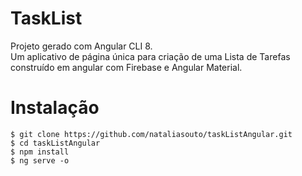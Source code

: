 # TaskList

Projeto gerado com Angular CLI 8. <br>
Um aplicativo de página única para criação de uma Lista de Tarefas construído em angular com Firebase e Angular Material.

# Instalação

```
$ git clone https://github.com/nataliasouto/taskListAngular.git
$ cd taskListAngular
$ npm install
$ ng serve -o
```
